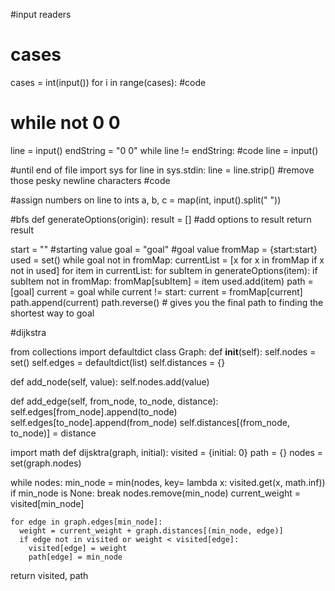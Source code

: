 #input readers
# cases

cases = int(input())
for i in range(cases):
    #code

# while not 0 0
line = input()
endString = "0 0"
while line != endString:
    #code
    line = input()

#until end of file
import sys
for line in sys.stdin:
    line = line.strip() #remove those pesky newline characters
    #code

#assign numbers on line to ints
a, b, c = map(int, input().split(" "))



#bfs
def generateOptions(origin):
    result = []
    #add options to result
    return result


start = "" #starting value
goal = "goal" #goal value
fromMap = {start:start}
used = set()
while goal not in fromMap:
    currentList = [x for x in fromMap if x not in used]
    for item in currentList:
        for subItem in generateOptions(item):
            if subItem not in fromMap:
                fromMap[subItem] = item
        used.add(item)
path = [goal]
current = goal
while current != start:
    current = fromMap[current]
    path.append(current)
path.reverse() # gives you the final path to finding the shortest way to goal



#dijkstra

from collections import defaultdict
class Graph:
  def __init__(self):
    self.nodes = set()
    self.edges = defaultdict(list)
    self.distances = {}

  def add_node(self, value):
    self.nodes.add(value)

  def add_edge(self, from_node, to_node, distance):
    self.edges[from_node].append(to_node)
    self.edges[to_node].append(from_node)
    self.distances[(from_node, to_node)] = distance

import math
def dijsktra(graph, initial):
  visited = {initial: 0}
  path = {}
  nodes = set(graph.nodes)

  while nodes:
    min_node = min(nodes, key= lambda x: visited.get(x, math.inf))
    if min_node is None: break
    nodes.remove(min_node)
    current_weight = visited[min_node]

    for edge in graph.edges[min_node]:
      weight = current_weight + graph.distances[(min_node, edge)]
      if edge not in visited or weight < visited[edge]:
        visited[edge] = weight
        path[edge] = min_node

  return visited, path
